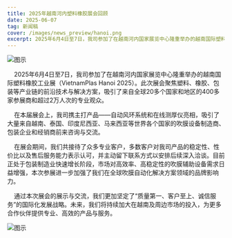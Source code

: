 ```yaml
---
title: 2025年越南河内塑料橡胶展会回顾
date: 2025-06-07
tag: 新闻稿
cover: /images/news_preview/hanoi.png
excerpt: 2025年6月4日至7日，我司参加了在越南河内国家展览中心隆重举办的越南国际塑料橡胶工业展（VietnamPlas Hanoi 2025）。此次展会聚焦塑料、橡胶、包装等产业链的前沿技术与解决方案，吸引了来自全球20多个国家和地区的400多家参展商和超过2万人次的专业观众。
---
```


![图示](/images/news/hanoi-1.webp)

    2025年6月4日至7日，我司参加了在越南河内国家展览中心隆重举办的越南国际塑料橡胶工业展（VietnamPlas Hanoi 2025）。此次展会聚焦塑料、橡胶、包装等产业链的前沿技术与解决方案，吸引了来自全球20多个国家和地区的400多家参展商和超过2万人次的专业观众。

    在本届展会上，我司携主打产品——自动风环系统和在线测厚仪亮相，吸引了大量来自越南、泰国、印度尼西亚、马来西亚等世界各个国家的吹膜设备制造商、包装企业和经销商前来咨询与交流。

    在展会期间，我们共接待了众多专业客户，多数客户对我司产品的稳定性、性价比以及售后服务能力表示认可，并主动留下联系方式以安排后续深入洽谈。目前正处于包装制造业快速增长阶段，市场对高效率、高稳定性的吹膜辅助设备需求日益增强，本次参展进一步加强了我们在全球吹膜自动化解决方案领域的品牌影响力。

    通过本次展会的展示与交流，我们更加坚定了“质量第一、客户至上、诚信服务”的国际化发展战略。未来，我们将持续加大在越南及周边市场的投入，为更多合作伙伴提供专业、高效的产品与服务。

![图示](/images/news/hanoi-2.webp)


